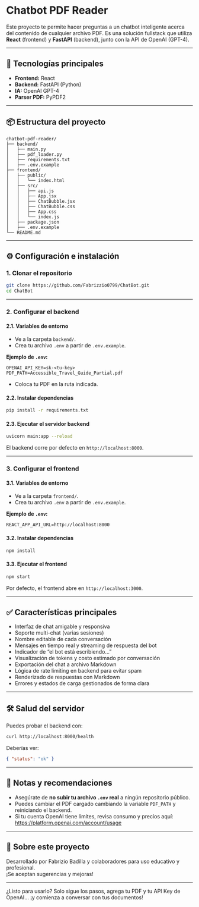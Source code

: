 # Chatbot PDF Reader

Este proyecto te permite hacer preguntas a un chatbot inteligente acerca del contenido de cualquier archivo PDF. Es una solución fullstack que utiliza **React** (frontend) y **FastAPI** (backend), junto con la API de OpenAI (GPT-4).

---

## 🚀 Tecnologías principales

- **Frontend:** React
- **Backend:** FastAPI (Python)
- **IA:** OpenAI GPT-4
- **Parser PDF:** PyPDF2

---

## 📦 Estructura del proyecto

```
chatbot-pdf-reader/
├── backend/
│   ├── main.py
│   ├── pdf_loader.py
│   ├── requirements.txt
│   ├── .env.example
├── frontend/
│   ├── public/
│   │   └── index.html
│   ├── src/
│   │   ├── api.js
│   │   ├── App.jsx
│   │   ├── ChatBubble.jsx
│   │   ├── ChatBubble.css
│   │   ├── App.css
│   │   └── index.js
│   ├── package.json
│   ├── .env.example
└── README.md
```

---

## ⚙️ Configuración e instalación

### 1. Clonar el repositorio

```bash
git clone https://github.com/Fabrizzio0799/ChatBot.git
cd ChatBot
```

---

### 2. Configurar el backend

#### 2.1. Variables de entorno

- Ve a la carpeta `backend/`.
- Crea tu archivo `.env` a partir de `.env.example`.

**Ejemplo de `.env`:**
```
OPENAI_API_KEY=sk-<tu-key>
PDF_PATH=Accessible_Travel_Guide_Partial.pdf
```
- Coloca tu PDF en la ruta indicada.

#### 2.2. Instalar dependencias

```bash
pip install -r requirements.txt
```

#### 2.3. Ejecutar el servidor backend

```bash
uvicorn main:app --reload
```

El backend corre por defecto en `http://localhost:8000`.

---

### 3. Configurar el frontend

#### 3.1. Variables de entorno

- Ve a la carpeta `frontend/`.
- Crea tu archivo `.env` a partir de `.env.example`.

**Ejemplo de `.env`:**
```
REACT_APP_API_URL=http://localhost:8000
```

#### 3.2. Instalar dependencias

```bash
npm install
```

#### 3.3. Ejecutar el frontend

```bash
npm start
```

Por defecto, el frontend abre en `http://localhost:3000`.

---

## ✅ Características principales

- Interfaz de chat amigable y responsiva
- Soporte multi-chat (varias sesiones)
- Nombre editable de cada conversación
- Mensajes en tiempo real y streaming de respuesta del bot
- Indicador de “el bot está escribiendo…”
- Visualización de tokens y costo estimado por conversación
- Exportación del chat a archivo Markdown
- Lógica de rate limiting en backend para evitar spam
- Renderizado de respuestas con Markdown
- Errores y estados de carga gestionados de forma clara

---

## 🛠️ Salud del servidor

Puedes probar el backend con:

```bash
curl http://localhost:8000/health
```

Deberías ver:

```json
{ "status": "ok" }
```

---

## 📝 Notas y recomendaciones

- Asegúrate de **no subir tu archivo `.env` real** a ningún repositorio público.
- Puedes cambiar el PDF cargado cambiando la variable `PDF_PATH` y reiniciando el backend.
- Si tu cuenta OpenAI tiene límites, revisa consumo y precios aquí: https://platform.openai.com/account/usage

---

## 🙋 Sobre este proyecto

Desarrollado por Fabrizio Badilla y colaboradores para uso educativo y profesional.  
¡Se aceptan sugerencias y mejoras!

---

¿Listo para usarlo? Solo sigue los pasos, agrega tu PDF y tu API Key de OpenAI… ¡y comienza a conversar con tus documentos!
